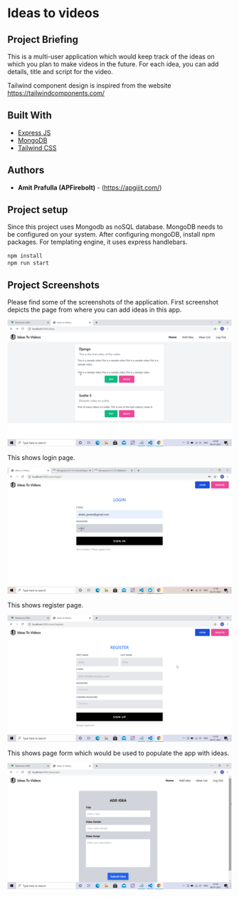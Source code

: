 # Ideas to videos

## Project Briefing

This is a multi-user application which would keep track of the ideas on which you plan to make videos in the future. For each idea, you can add details, title and script for the video.

Tailwind component design is inspired from the website 
https://tailwindcomponents.com/

## Built With

* [Express JS](https://expressjs.com)
* [MongoDB](https://www.mongodb.com/)
* [Tailwind CSS](https://tailwindcss.com/)

## Authors

* **Amit Prafulla (APFirebolt)** - (https://apgiiit.com/)

## Project setup
Since this project uses Mongodb as noSQL database. MongoDB needs to be configured on your system. After configuring mongoDB, install npm packages. For templating engine, it uses express handlebars.
```
npm install
npm run start
```

## Project Screenshots

Please find some of the screenshots of the application. First screenshot depicts the page from where you can add ideas in this app.

![alt text](./screenshots/ideas.png)

This shows login page.

![alt text](./screenshots/login.png)

This shows register page.

![alt text](./screenshots/register.png)

This shows page form which would be used to populate the app with ideas.

![alt text](./screenshots/add_idea_form.png)